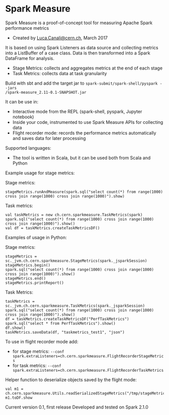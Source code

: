 # Spark Measure 

Spark Measure is a proof-of-concept tool for measuring Apache Spark performance metrics
* Created by Luca.Canali@cern.ch, March 2017
 
It is based on using Spark Listeners as data source and collecting metrics into a ListBuffer of a case class. 
Data is then transformed into a Spark DataFrame for analysis.
 *  Stage Metrics: collects and aggregates metrics at the end of each stage
 *  Task Metrics: collects data at task granularity

Build with sbt and add the target jar to 
<code>spark-submit/spark-shell/pyspark --jars <PATH>/spark-measure_2.11-0.1-SNAPSHOT.jar</code>


It can be use in:
 * Interactive mode from the REPL (spark-shell, pyspark, Jupyter notebook)
 * Inside your code, instrumented to use Spark Measure APIs for collecting data
 * Flight recorder mode: records the performance metrics automatically and saves data for later processing

Supported languages:
 *   The tool is written in Scala, but it can be used both from Scala and Python

Example usage for stage metrics:

Stage metrics:
```val stageMetrics = new ch.cern.sparkmeasure.StageMetrics(spark) 
stageMetrics.runAndMeasure(spark.sql("select count(*) from range(1000) cross join range(1000) cross join range(1000)").show)
```

Task metrics:
```
val taskMetrics = new ch.cern.sparkmeasure.TaskMetrics(spark)
spark.sql("select count(*) from range(1000) cross join range(1000) cross join range(1000)").show()
val df = taskMetrics.createTaskMetricsDF()
```

Examples of usage in Python:

Stage metrics:
```
stageMetrics = sc._jvm.ch.cern.sparkmeasure.StageMetrics(spark._jsparkSession)
stageMetrics.begin()
spark.sql("select count(*) from range(1000) cross join range(1000) cross join range(1000)").show()
stageMetrics.end()
stageMetrics.printReport()
```

Task Metrics:
```
taskMetrics = sc._jvm.ch.cern.sparkmeasure.TaskMetrics(spark._jsparkSession)
spark.sql("select count(*) from range(1000) cross join range(1000) cross join range(1000)").show()
df = taskMetrics.createTaskMetricsDF("PerfTaskMetrics")
spark.sql("select * from PerfTaskMetrics").show()
df.show()
taskMetrics.saveData(df, "taskmetrics_test1", "json")
```

To use in flight recorder mode add:
* for stage metrics: <code>--conf spark.extraListeners=ch.cern.sparkmeasure.FlightRecorderStageMetrics</code>
* for task metrics: <code>--conf spark.extraListeners=ch.cern.sparkmeasure.FlightRecorderTaskMetrics</code>

Helper function to deserialize objects saved by the flight mode:
```
val m1 = ch.cern.sparkmeasure.Utils.readSerializedStageMetrics("/tmp/stageMetrics.serialized")
m1.toDF.show
```

Current version 0.1, first release
Developed and tested on Spark 2.1.0
